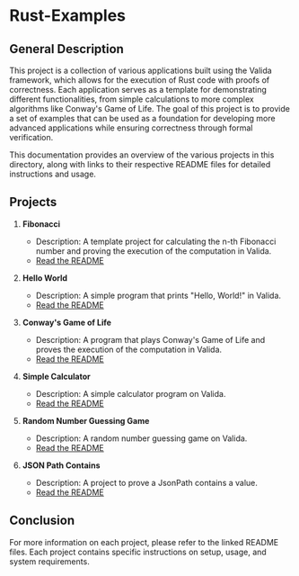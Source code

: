 # Rust-Examples

## General Description

This project is a collection of various applications built using the Valida framework, which allows for the execution of Rust code with proofs of correctness. Each application serves as a template for demonstrating different functionalities, from simple calculations to more complex algorithms like Conway's Game of Life. The goal of this project is to provide a set of examples that can be used as a foundation for developing more advanced applications while ensuring correctness through formal verification.

This documentation provides an overview of the various projects in this directory, along with links to their respective README files for detailed instructions and usage.

## Projects

1. **Fibonacci**
   - Description: A template project for calculating the n-th Fibonacci number and proving the execution of the computation in Valida.
   - [Read the README](fibonacci/README.md)

2. **Hello World**
   - Description: A simple program that prints "Hello, World!" in Valida.
   - [Read the README](hello_world/README.md)

3. **Conway's Game of Life**
   - Description: A program that plays Conway's Game of Life and proves the execution of the computation in Valida.
   - [Read the README](conway/README.md)

4. **Simple Calculator**
   - Description: A simple calculator program on Valida.
   - [Read the README](simple_calculator/README.md)

5. **Random Number Guessing Game**
   - Description: A random number guessing game on Valida.
   - [Read the README](guessing_game/README.md)

6. **JSON Path Contains**
   - Description: A project to prove a JsonPath contains a value.
   - [Read the README](json_contains/README.md)

## Conclusion

For more information on each project, please refer to the linked README files. Each project contains specific instructions on setup, usage, and system requirements.
